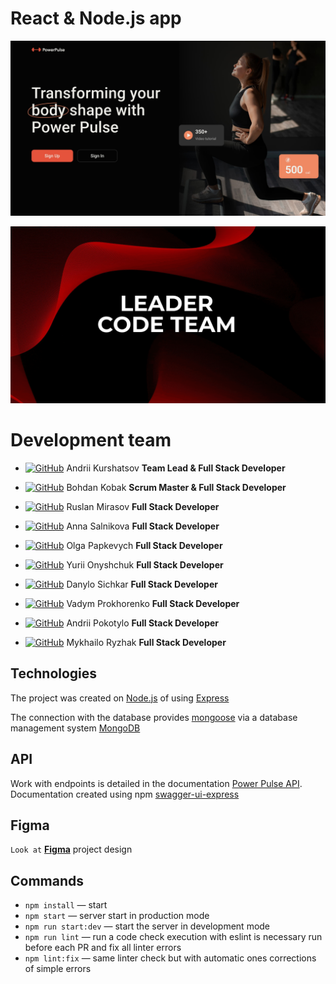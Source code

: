# React & Node.js app

![Presentation](./public/power-pulse.jpg)

![Presentation](./public/presentation.gif)

# Development team

- [![GitHub](https://img.shields.io/badge/GitHub-100000?style=for-the-badge&logo=github&logoColor=white)](https://github.com/kurshatsov-andrii)
  Andrii Kurshatsov **Team Lead & Full Stack Developer**

- [![GitHub](https://img.shields.io/badge/GitHub-100000?style=for-the-badge&logo=github&logoColor=white)](https://github.com/BogdanK85)
  Bohdan Kobak **Scrum Master & Full Stack Developer**

- [![GitHub](https://img.shields.io/badge/GitHub-100000?style=for-the-badge&logo=github&logoColor=white)](https://github.com/RuslanMirasov)
  Ruslan Mirasov **Full Stack Developer**

- [![GitHub](https://img.shields.io/badge/GitHub-100000?style=for-the-badge&logo=github&logoColor=white)](https://github.com/Salnikova-Anna)
  Anna Salnikova **Full Stack Developer**

- [![GitHub](https://img.shields.io/badge/GitHub-100000?style=for-the-badge&logo=github&logoColor=white)](https://github.com/OlkoKS)
  Olga Papkevych **Full Stack Developer**

- [![GitHub](https://img.shields.io/badge/GitHub-100000?style=for-the-badge&logo=github&logoColor=white)](https://github.com/Svin07)
  Yurii Onyshchuk **Full Stack Developer**

- [![GitHub](https://img.shields.io/badge/GitHub-100000?style=for-the-badge&logo=github&logoColor=white)](https://github.com/boblmbq)
  Danylo Sichkar **Full Stack Developer**

- [![GitHub](https://img.shields.io/badge/GitHub-100000?style=for-the-badge&logo=github&logoColor=white)](https://github.com/SheGaDev)
  Vadym Prokhorenko **Full Stack Developer**

- [![GitHub](https://img.shields.io/badge/GitHub-100000?style=for-the-badge&logo=github&logoColor=white)](https://github.com/andriipkt)
  Andrii Pokotylo **Full Stack Developer**

- [![GitHub](https://img.shields.io/badge/GitHub-100000?style=for-the-badge&logo=github&logoColor=white)](https://github.com/DariusBlac)
  Mykhailo Ryzhak **Full Stack Developer**

## Technologies

The project was created on [Node.js](https://nodejs.org/en/docs/) of using
[Express](https://devdocs.io/express/)

The connection with the database provides
[mongoose](https://mongoosejs.com/docs/documents.html) via a database management
system [MongoDB](https://www.mongodb.com/docs/)

## API

Work with endpoints is detailed in the documentation
[Power Pulse API](https://leader-code-team-power-pulse-back-end.onrender.com/api-docs/).
Documentation created using npm
[swagger-ui-express](https://www.npmjs.com/package/swagger-ui-express)

## Figma

`Look at`
[**Figma**](https://www.figma.com/file/0xm1EIt7GWmWxWTa8xu2K5/Power-Pulse-2.0?type=design&node-id=0-1&mode=design&t=vJw2X0p5TitKmQP2-0)
project design

## Commands

- `npm install` &mdash; start
- `npm start` &mdash; server start in production mode
- `npm run start:dev` &mdash; start the server in development mode
- `npm run lint` &mdash; run a code check execution with eslint is necessary run
  before each PR and fix all linter errors
- `npm lint:fix` &mdash; same linter check but with automatic ones corrections
  of simple errors
